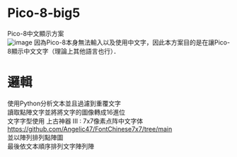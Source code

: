 # Pico-8-big5
Pico-8中文顯示方案  
![image]()
因為Pico-8本身無法輸入以及使用中文字，因此本方案目的是在讓Pico-8顯示中文文字（理論上其他語言也行）．　　
# 邏輯
使用Python分析文本並且過濾到重覆文字  
讀取點陣文字並將將文字的圖像轉成16進位  
文字字型使用 上古神器 III : 7x7像素点阵中文字体
https://github.com/Angelic47/FontChinese7x7/tree/main  
並以陣列排列點陣圖  
最後依文本順序排列文字陣列陣  

